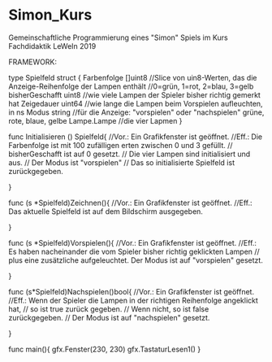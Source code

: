 # Simon_Kurs
Gemeinschaftliche Programmierung eines "Simon" Spiels im Kurs Fachdidaktik LeWeIn 2019

FRAMEWORK:

type Spielfeld struct {
	Farbenfolge []uint8    //Slice von uin8-Werten, das die Anzeige-Reihenfolge der Lampen enthält
	                       //0=grün, 1=rot, 2=blau, 3=gelb
	bisherGeschafft uint8  //wie viele Lampen der Spieler bisher richtig gemerkt hat
	Zeigedauer uint64      //wie lange die Lampen beim Vorspielen aufleuchten, in ns
	Modus string           //für die Anzeige: "vorspielen" oder "nachspielen"
	grüne, rote, blaue, gelbe Lampe.Lampe //die vier Lapmen
}

func Initialisieren () Spielfeld{
//Vor.: Ein Grafikfenster ist geöffnet.
//Eff.: Die Farbenfolge ist mit 100 zufälligen erten zwischen 0 und 3 gefüllt.
//      bisherGeschafft ist auf 0 gesetzt.
//      Die vier Lampen sind initialisiert und aus.
//      Der Modus ist "vorspielen"
//      Das so initialisierte Spielfeld ist zurückgegeben.

}

func (s *Spielfeld)Zeichnen(){
//Vor.: Ein Grafikfenster ist geöffnet.
//Eff.: Das aktuelle Spielfeld ist auf dem Bildschirm ausgegeben.

}

func (s *Spielfeld)Vorspielen(){
//Vor.: Ein Grafikfenster ist geöffnet.
//Eff.: Es haben nacheinander die vom Spieler bisher richtig geklickten Lampen
//      plus eine zusätzliche aufgeleuchtet. Der Modus ist auf "vorspielen" gesetzt.

}

func (s*Spielfeld)Nachspielen()bool{
//Vor.: Ein Grafikfenster ist geöffnet.
//Eff.: Wenn der Spieler die Lampen in der richtigen Reihenfolge angeklickt hat,
//      so ist true zurück gegeben. 
//      Wenn nicht, so ist false zurückgegeben.
//      Der Modus ist auf "nachspielen" gesetzt.

}

func main(){
	gfx.Fenster(230, 230)
    gfx.TastaturLesen1()
}
